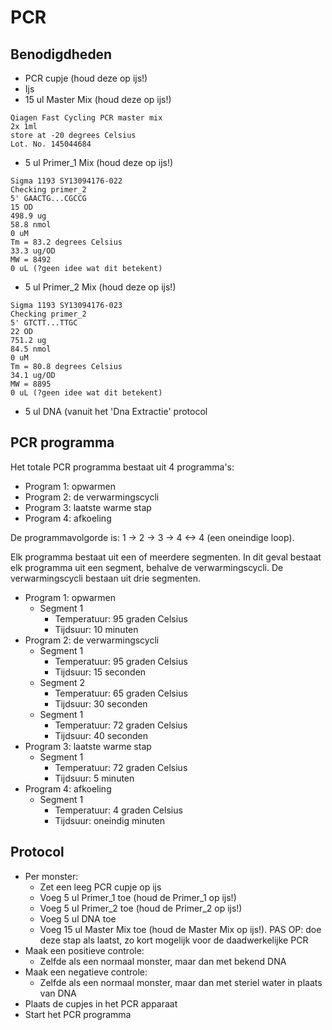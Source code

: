# PCR

## Benodigdheden

 * PCR cupje (houd deze op ijs!)
 * Ijs
 * 15 ul Master Mix (houd deze op ijs!)

```
Qiagen Fast Cycling PCR master mix
2x 1ml
store at -20 degrees Celsius
Lot. No. 145044684
```

 * 5 ul Primer_1 Mix (houd deze op ijs!)


```
Sigma 1193 SY13094176-022
Checking primer_2
5' GAACTG...CGCCG
15 OD
498.9 ug
58.8 nmol
0 uM
Tm = 83.2 degrees Celsius
33.3 ug/OD
MW = 8492
0 uL (?geen idee wat dit betekent)
```

 * 5 ul Primer_2 Mix (houd deze op ijs!)

```
Sigma 1193 SY13094176-023
Checking primer_2
5' GTCTT...TTGC
22 OD
751.2 ug
84.5 nmol
0 uM
Tm = 80.8 degrees Celsius
34.1 ug/OD
MW = 8895
0 uL (?geen idee wat dit betekent)
```
 
 * 5 ul DNA (vanuit het 'Dna Extractie' protocol

## PCR programma

Het totale PCR programma bestaat uit 4 programma's:
 * Program 1: opwarmen
 * Program 2: de verwarmingscycli
 * Program 3: laatste warme stap
 * Program 4: afkoeling

De programmavolgorde is: 1 -> 2 -> 3 -> 4 <-> 4 (een oneindige loop).

Elk programma bestaat uit een of meerdere segmenten. In dit geval bestaat elk programma uit een segment, behalve de verwarmingscycli. De verwarmingscycli bestaan uit drie segmenten. 

 * Program 1: opwarmen
   * Segment 1
     * Temperatuur: 95 graden Celsius
     * Tijdsuur: 10 minuten
 * Program 2: de verwarmingscycli
   * Segment 1
     * Temperatuur: 95 graden Celsius
     * Tijdsuur: 15 seconden
   * Segment 2
     * Temperatuur: 65 graden Celsius
     * Tijdsuur: 30 seconden
   * Segment 1
     * Temperatuur: 72 graden Celsius
     * Tijdsuur: 40 seconden
 * Program 3: laatste warme stap
   * Segment 1
     * Temperatuur: 72 graden Celsius
     * Tijdsuur: 5 minuten
 * Program 4: afkoeling
   * Segment 1
     * Temperatuur: 4 graden Celsius
     * Tijdsuur: oneindig minuten

## Protocol

 * Per monster:
   * Zet een leeg PCR cupje op ijs
   * Voeg 5 ul Primer_1 toe (houd de Primer_1 op ijs!)
   * Voeg 5 ul Primer_2 toe (houd de Primer_2 op ijs!)
   * Voeg 5 ul DNA toe
   * Voeg 15 ul Master Mix toe (houd de Master Mix op ijs!). PAS OP: doe deze stap als laatst, zo kort mogelijk voor de daadwerkelijke PCR
 * Maak een positieve controle: 
   * Zelfde als een normaal monster, maar dan met bekend DNA
 * Maak een negatieve controle: 
   * Zelfde als een normaal monster, maar dan met steriel water in plaats van DNA
 * Plaats de cupjes in het PCR apparaat
 * Start het PCR programma
 